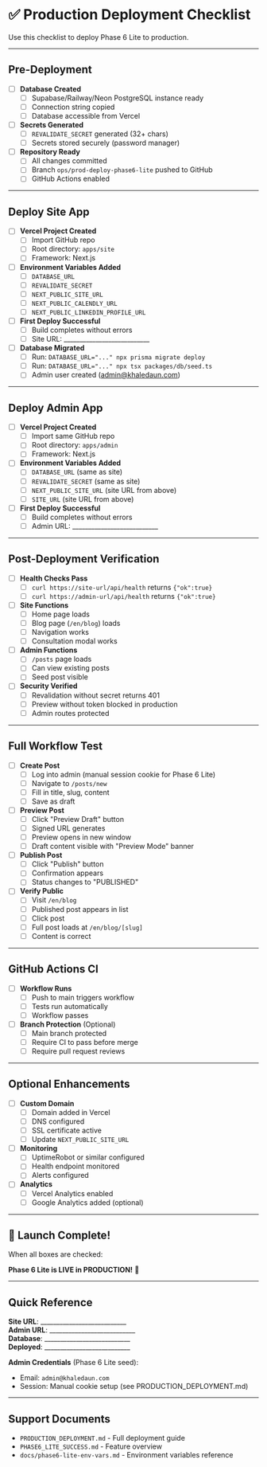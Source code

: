 # ✅ Production Deployment Checklist

Use this checklist to deploy Phase 6 Lite to production.

---

## Pre-Deployment

- [ ] **Database Created**
  - [ ] Supabase/Railway/Neon PostgreSQL instance ready
  - [ ] Connection string copied
  - [ ] Database accessible from Vercel

- [ ] **Secrets Generated**
  - [ ] `REVALIDATE_SECRET` generated (32+ chars)
  - [ ] Secrets stored securely (password manager)

- [ ] **Repository Ready**
  - [ ] All changes committed
  - [ ] Branch `ops/prod-deploy-phase6-lite` pushed to GitHub
  - [ ] GitHub Actions enabled

---

## Deploy Site App

- [ ] **Vercel Project Created**
  - [ ] Import GitHub repo
  - [ ] Root directory: `apps/site`
  - [ ] Framework: Next.js

- [ ] **Environment Variables Added**
  - [ ] `DATABASE_URL`
  - [ ] `REVALIDATE_SECRET`
  - [ ] `NEXT_PUBLIC_SITE_URL`
  - [ ] `NEXT_PUBLIC_CALENDLY_URL`
  - [ ] `NEXT_PUBLIC_LINKEDIN_PROFILE_URL`

- [ ] **First Deploy Successful**
  - [ ] Build completes without errors
  - [ ] Site URL: ___________________________

- [ ] **Database Migrated**
  - [ ] Run: `DATABASE_URL="..." npx prisma migrate deploy`
  - [ ] Run: `DATABASE_URL="..." npx tsx packages/db/seed.ts`
  - [ ] Admin user created (admin@khaledaun.com)

---

## Deploy Admin App

- [ ] **Vercel Project Created**
  - [ ] Import same GitHub repo
  - [ ] Root directory: `apps/admin`
  - [ ] Framework: Next.js

- [ ] **Environment Variables Added**
  - [ ] `DATABASE_URL` (same as site)
  - [ ] `REVALIDATE_SECRET` (same as site)
  - [ ] `NEXT_PUBLIC_SITE_URL` (site URL from above)
  - [ ] `SITE_URL` (site URL from above)

- [ ] **First Deploy Successful**
  - [ ] Build completes without errors
  - [ ] Admin URL: ___________________________

---

## Post-Deployment Verification

- [ ] **Health Checks Pass**
  - [ ] `curl https://site-url/api/health` returns `{"ok":true}`
  - [ ] `curl https://admin-url/api/health` returns `{"ok":true}`

- [ ] **Site Functions**
  - [ ] Home page loads
  - [ ] Blog page (`/en/blog`) loads
  - [ ] Navigation works
  - [ ] Consultation modal works

- [ ] **Admin Functions**
  - [ ] `/posts` page loads
  - [ ] Can view existing posts
  - [ ] Seed post visible

- [ ] **Security Verified**
  - [ ] Revalidation without secret returns 401
  - [ ] Preview without token blocked in production
  - [ ] Admin routes protected

---

## Full Workflow Test

- [ ] **Create Post**
  - [ ] Log into admin (manual session cookie for Phase 6 Lite)
  - [ ] Navigate to `/posts/new`
  - [ ] Fill in title, slug, content
  - [ ] Save as draft

- [ ] **Preview Post**
  - [ ] Click "Preview Draft" button
  - [ ] Signed URL generates
  - [ ] Preview opens in new window
  - [ ] Draft content visible with "Preview Mode" banner

- [ ] **Publish Post**
  - [ ] Click "Publish" button
  - [ ] Confirmation appears
  - [ ] Status changes to "PUBLISHED"

- [ ] **Verify Public**
  - [ ] Visit `/en/blog`
  - [ ] Published post appears in list
  - [ ] Click post
  - [ ] Full post loads at `/en/blog/[slug]`
  - [ ] Content is correct

---

## GitHub Actions CI

- [ ] **Workflow Runs**
  - [ ] Push to main triggers workflow
  - [ ] Tests run automatically
  - [ ] Workflow passes

- [ ] **Branch Protection** (Optional)
  - [ ] Main branch protected
  - [ ] Require CI to pass before merge
  - [ ] Require pull request reviews

---

## Optional Enhancements

- [ ] **Custom Domain**
  - [ ] Domain added in Vercel
  - [ ] DNS configured
  - [ ] SSL certificate active
  - [ ] Update `NEXT_PUBLIC_SITE_URL`

- [ ] **Monitoring**
  - [ ] UptimeRobot or similar configured
  - [ ] Health endpoint monitored
  - [ ] Alerts configured

- [ ] **Analytics**
  - [ ] Vercel Analytics enabled
  - [ ] Google Analytics added (optional)

---

## 🎉 Launch Complete!

When all boxes are checked:

**Phase 6 Lite is LIVE in PRODUCTION!** 🚀

---

## Quick Reference

**Site URL**: ___________________________  
**Admin URL**: ___________________________  
**Database**: ___________________________  
**Deployed**: ___________________________  

**Admin Credentials** (Phase 6 Lite seed):
- Email: `admin@khaledaun.com`
- Session: Manual cookie setup (see PRODUCTION_DEPLOYMENT.md)

---

## Support Documents

- `PRODUCTION_DEPLOYMENT.md` - Full deployment guide
- `PHASE6_LITE_SUCCESS.md` - Feature overview
- `docs/phase6-lite-env-vars.md` - Environment variables reference

